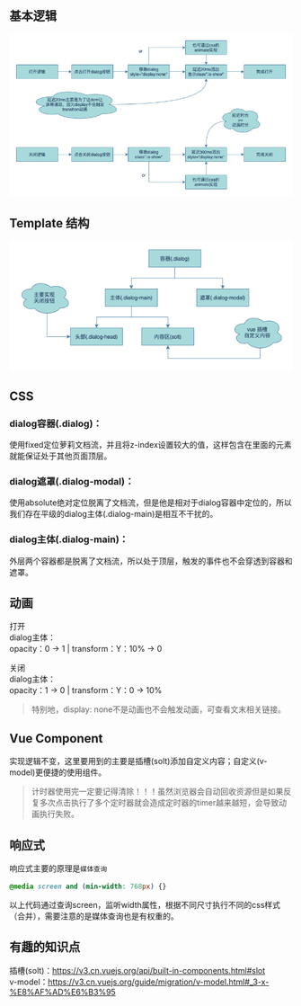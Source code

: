 

## 基本逻辑
![logic](./doc/dialog-logic.png)

## Template 结构
![logic](./doc/dialog-template.png)

## CSS
### dialog容器(.dialog)：  
使用fixed定位萝莉文档流，并且将z-index设置较大的值，这样包含在里面的元素就能保证处于其他页面顶层。  

### dialog遮罩(.dialog-modal)：  
使用absolute绝对定位脱离了文档流，但是他是相对于dialog容器中定位的，所以我们存在平级的dialog主体(.dialog-main)是相互不干扰的。  

### dialog主体(.dialog-main)：  
外层两个容器都是脱离了文档流，所以处于顶层，触发的事件也不会穿透到容器和遮罩。

## 动画
打开  
dialog主体：  
opacity：0 -> 1 | transform：Y：10% -> 0

关闭  
dialog主体：  
opacity：1 -> 0 | transform：Y：0 -> 10%
> 特别地，display: none不是动画也不会触发动画，可查看文末相关链接。

## Vue Component
实现逻辑不变，这里要用到的主要是插槽(solt)添加自定义内容；自定义(v-model)更便捷的使用组件。

> 计时器使用完一定要记得清除！！！虽然浏览器会自动回收资源但是如果反复多次点击执行了多个定时器就会造成定时器的timer越来越短，会导致动画执行失败。

## 响应式
响应式主要的原理是`媒体查询`
```css
@media screen and (min-width: 768px) {}
```
以上代码通过查询screen，监听width属性，根据不同尺寸执行不同的css样式（合并），需要注意的是媒体查询也是有权重的。

## 有趣的知识点
插槽(solt)：https://v3.cn.vuejs.org/api/built-in-components.html#slot  
v-model：https://v3.cn.vuejs.org/guide/migration/v-model.html#_3-x-%E8%AF%AD%E6%B3%95